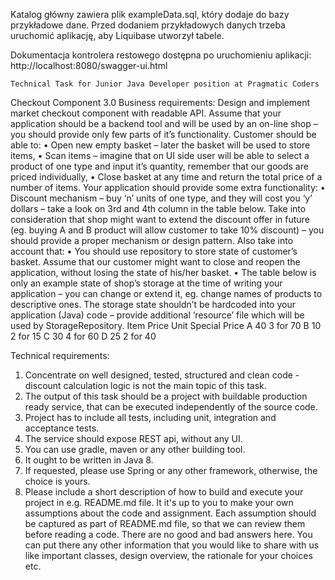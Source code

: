 Katalog główny zawiera plik exampleData.sql, który dodaje do bazy przykładowe dane. 
Przed dodaniem przykładowych danych trzeba uruchomić aplikację, aby
Liquibase utworzył tabele.

Dokumentacja kontrolera restowego dostępna po uruchomieniu aplikacji: http://localhost:8080/swagger-ui.html


    Technical Task for Junior Java Developer position at Pragmatic Coders

Checkout Component 3.0
Business requirements:
Design and implement market checkout component with readable API. Assume that your application should be a backend tool and will be used by an on-line shop – you should provide only few parts of it’s functionality. Customer should be able to:
•	Open new empty basket – later the basket will be used to store items,
•	Scan items – imagine that on UI side user will be able to select a product of one type and input it’s quantity, remember that our goods are priced individually,
•	Close basket at any time and return the total price of a number of items.
Your application should provide some extra functionality:
•	Discount mechanism – buy ‘n’ units of one type, and they will cost you ‘y’ dollars – take a look on 3rd and 4th column in the table below. Take into consideration that shop might want to extend the discount offer in future (eg. buying A and B product will allow customer to take 10% discount) – you should provide a proper mechanism or design pattern.
Also take into account that:
•	You should use repository to store state of customer’s basket. Assume that our customer might want to close and reopen the application, without losing the state of his/her basket.
•	The table below is only an example state of shop’s storage at the time of writing your application – you can change or extend it, eg. change names of products to descriptive ones. The storage state shouldn’t be hardcoded into your application (Java) code – provide additional ‘resource’ file which will be used by StorageRepository.
Item	Price	Unit	Special Price
A 40 3 for 70
B 10 2 for 15
C 30 4 for 60
D 25 2 for 40


Technical requirements:
1. Concentrate on well designed, tested, structured and clean code - discount calculation logic is not the main topic of this task.
2. The output of this task should be a project with buildable production ready service, that can be executed independently of the source code.
3. Project has to include all tests, including unit, integration and acceptance tests.
4. The service should expose REST api, without any UI.
5. You can use gradle, maven or any other building tool.
6. It ought to be written in Java 8.
7. If requested, please use Spring or any other framework, otherwise, the choice is yours.
8. Please include a short description of how to build and execute your project in e.g. README.md file. It it's up to you to make your own assumptions about the code and assignment. Each assumption should be captured as part of README.md file, so that we can review them before reading a code. There are no good and bad answers here. You can put there any other information that you would like to share with us like important classes, design overview, the rationale for your choices etc.
